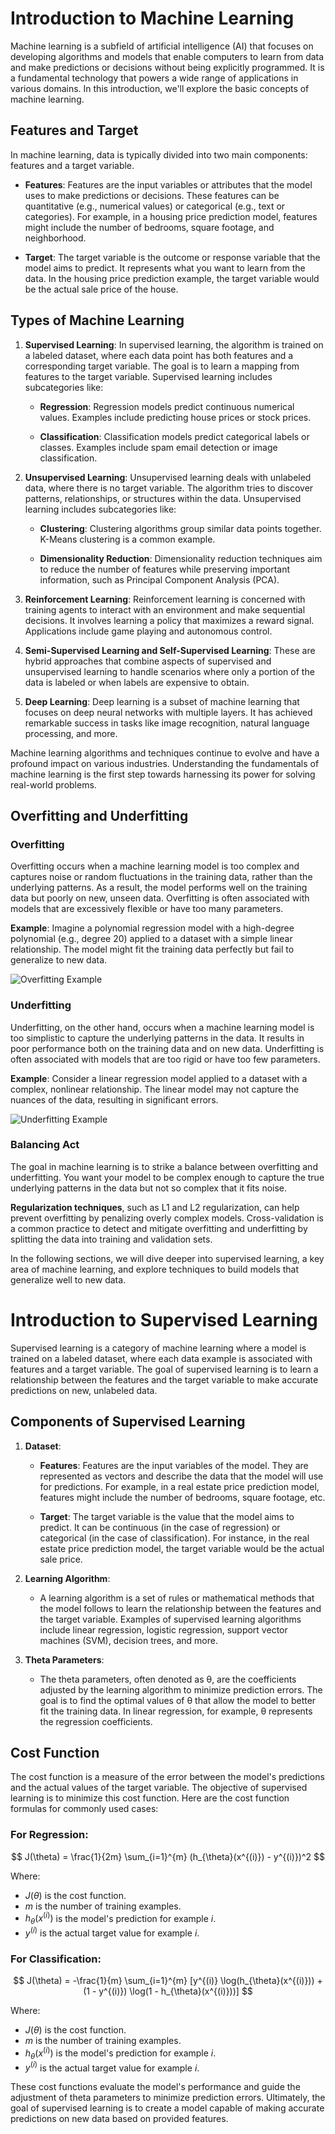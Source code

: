 # Introduction to Machine Learning

Machine learning is a subfield of artificial intelligence (AI) that focuses on developing algorithms and models that enable computers to learn from data and make predictions or decisions without being explicitly programmed. It is a fundamental technology that powers a wide range of applications in various domains. In this introduction, we'll explore the basic concepts of machine learning.

## Features and Target

In machine learning, data is typically divided into two main components: features and a target variable.

- **Features**: Features are the input variables or attributes that the model uses to make predictions or decisions. These features can be quantitative (e.g., numerical values) or categorical (e.g., text or categories). For example, in a housing price prediction model, features might include the number of bedrooms, square footage, and neighborhood.

- **Target**: The target variable is the outcome or response variable that the model aims to predict. It represents what you want to learn from the data. In the housing price prediction example, the target variable would be the actual sale price of the house.

## Types of Machine Learning

1. **Supervised Learning**: In supervised learning, the algorithm is trained on a labeled dataset, where each data point has both features and a corresponding target variable. The goal is to learn a mapping from features to the target variable. Supervised learning includes subcategories like:

   - **Regression**: Regression models predict continuous numerical values. Examples include predicting house prices or stock prices.

   - **Classification**: Classification models predict categorical labels or classes. Examples include spam email detection or image classification.

2. **Unsupervised Learning**: Unsupervised learning deals with unlabeled data, where there is no target variable. The algorithm tries to discover patterns, relationships, or structures within the data. Unsupervised learning includes subcategories like:

   - **Clustering**: Clustering algorithms group similar data points together. K-Means clustering is a common example.

   - **Dimensionality Reduction**: Dimensionality reduction techniques aim to reduce the number of features while preserving important information, such as Principal Component Analysis (PCA).

3. **Reinforcement Learning**: Reinforcement learning is concerned with training agents to interact with an environment and make sequential decisions. It involves learning a policy that maximizes a reward signal. Applications include game playing and autonomous control.

4. **Semi-Supervised Learning and Self-Supervised Learning**: These are hybrid approaches that combine aspects of supervised and unsupervised learning to handle scenarios where only a portion of the data is labeled or when labels are expensive to obtain.

5. **Deep Learning**: Deep learning is a subset of machine learning that focuses on deep neural networks with multiple layers. It has achieved remarkable success in tasks like image recognition, natural language processing, and more.

Machine learning algorithms and techniques continue to evolve and have a profound impact on various industries. Understanding the fundamentals of machine learning is the first step towards harnessing its power for solving real-world problems.


## Overfitting and Underfitting

### Overfitting

Overfitting occurs when a machine learning model is too complex and captures noise or random fluctuations in the training data, rather than the underlying patterns. As a result, the model performs well on the training data but poorly on new, unseen data. Overfitting is often associated with models that are excessively flexible or have too many parameters.

**Example**: Imagine a polynomial regression model with a high-degree polynomial (e.g., degree 20) applied to a dataset with a simple linear relationship. The model might fit the training data perfectly but fail to generalize to new data.

![Overfitting Example](URL_DE_L_IMAGE_OVERFITTING)

### Underfitting

Underfitting, on the other hand, occurs when a machine learning model is too simplistic to capture the underlying patterns in the data. It results in poor performance both on the training data and on new data. Underfitting is often associated with models that are too rigid or have too few parameters.

**Example**: Consider a linear regression model applied to a dataset with a complex, nonlinear relationship. The linear model may not capture the nuances of the data, resulting in significant errors.

![Underfitting Example](URL_DE_L_IMAGE_UNDERFITTING)

### Balancing Act

The goal in machine learning is to strike a balance between overfitting and underfitting. You want your model to be complex enough to capture the true underlying patterns in the data but not so complex that it fits noise.

**Regularization techniques**, such as L1 and L2 regularization, can help prevent overfitting by penalizing overly complex models. Cross-validation is a common practice to detect and mitigate overfitting and underfitting by splitting the data into training and validation sets.

In the following sections, we will dive deeper into supervised learning, a key area of machine learning, and explore techniques to build models that generalize well to new data.


# Introduction to Supervised Learning

Supervised learning is a category of machine learning where a model is trained on a labeled dataset, where each data example is associated with features and a target variable. The goal of supervised learning is to learn a relationship between the features and the target variable to make accurate predictions on new, unlabeled data.

## Components of Supervised Learning

1. **Dataset**:
   - **Features**: Features are the input variables of the model. They are represented as vectors and describe the data that the model will use for predictions. For example, in a real estate price prediction model, features might include the number of bedrooms, square footage, etc.

   - **Target**: The target variable is the value that the model aims to predict. It can be continuous (in the case of regression) or categorical (in the case of classification). For instance, in the real estate price prediction model, the target variable would be the actual sale price.

2. **Learning Algorithm**:
   - A learning algorithm is a set of rules or mathematical methods that the model follows to learn the relationship between the features and the target variable. Examples of supervised learning algorithms include linear regression, logistic regression, support vector machines (SVM), decision trees, and more.

3. **Theta Parameters**:
   - The theta parameters, often denoted as θ, are the coefficients adjusted by the learning algorithm to minimize prediction errors. The goal is to find the optimal values of θ that allow the model to better fit the training data. In linear regression, for example, θ represents the regression coefficients.

## Cost Function

The cost function is a measure of the error between the model's predictions and the actual values of the target variable. The objective of supervised learning is to minimize this cost function. Here are the cost function formulas for commonly used cases:

### For Regression:
$$
J(\theta) = \frac{1}{2m} \sum_{i=1}^{m} (h_{\theta}(x^{(i)}) - y^{(i)})^2
$$

Where:
- $J(\theta)$ is the cost function.
- $m$ is the number of training examples.
- $h_{\theta}(x^{(i)})$ is the model's prediction for example $i$.
- $y^{(i)}$ is the actual target value for example $i$.

### For Classification:
$$
J(\theta) = -\frac{1}{m} \sum_{i=1}^{m} [y^{(i)} \log(h_{\theta}(x^{(i)})) + (1 - y^{(i)}) \log(1 - h_{\theta}(x^{(i)}))]
$$

Where:
- $J(\theta)$ is the cost function.
- $m$ is the number of training examples.
- $h_{\theta}(x^{(i)})$ is the model's prediction for example $i$.
- $y^{(i)}$ is the actual target value for example $i$.

These cost functions evaluate the model's performance and guide the adjustment of theta parameters to minimize prediction errors. Ultimately, the goal of supervised learning is to create a model capable of making accurate predictions on new data based on provided features.

